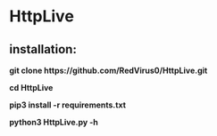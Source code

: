 # HttpLive

<h2>installation:</h3>
<p><b>git clone https://github.com/RedVirus0/HttpLive.git</b><p>
<p><b>cd HttpLive</b></p>
<p><b>pip3 install -r requirements.txt</b></p>
<p><b>python3 HttpLive.py -h</b></p>
